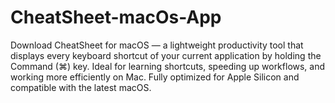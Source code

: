# CheatSheet-macOs-App
Download CheatSheet for macOS — a lightweight productivity tool that displays every keyboard shortcut of your current application by holding the Command (⌘) key. Ideal for learning shortcuts, speeding up workflows, and working more efficiently on Mac. Fully optimized for Apple Silicon and compatible with the latest macOS.
